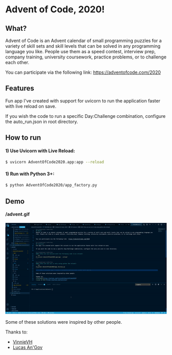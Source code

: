 # Advent of Code, 2020!

## What?
Advent of Code is an Advent calendar of small programming puzzles for a variety of skill sets and skill levels that can be solved in any programming language you like. People use them as a speed contest, interview prep, company training, university coursework, practice problems, or to challenge each other.


You can participate via the following link:  https://adventofcode.com/2020

## Features
Fun app I've created with support for uvicorn to run the application faster with live reload on save.

If you wish the code to run a specific Day:Challenge combination, configure the auto_run.json in root directory.


## How to run
#### 1) Use Uvicorn with Live Reload:
```sh
$ uvicorn AdventOfCode2020.app:app --reload
```

#### 1) Run with Python 3+:
```sh
$ python AdventOfCode2020/app_factory.py
```

## Demo
#### /advent.gif
![](advent.gif)


Some of these solutions were inspired by other people.

Thanks to:
* [VinnieVH](https://github.com/VinnieVH/AdventOfCode2020)
* [Lucas An'Gov](https://github.com/lantchou)